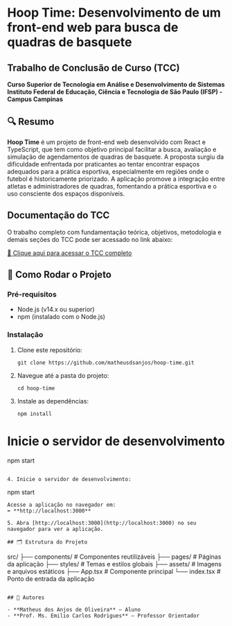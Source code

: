 
# Hoop Time: Desenvolvimento de um front-end web para busca de quadras de basquete

## Trabalho de Conclusão de Curso (TCC)  
**Curso Superior de Tecnologia em Análise e Desenvolvimento de Sistemas**  
**Instituto Federal de Educação, Ciência e Tecnologia de São Paulo (IFSP) - Campus Campinas**

## 🔍 Resumo

**Hoop Time** é um projeto de front-end web desenvolvido com React e TypeScript, que tem como objetivo principal facilitar a busca, avaliação e simulação de agendamentos de quadras de basquete. A proposta surgiu da dificuldade enfrentada por praticantes ao tentar encontrar espaços adequados para a prática esportiva, especialmente em regiões onde o futebol é historicamente priorizado. A aplicação promove a integração entre atletas e administradores de quadras, fomentando a prática esportiva e o uso consciente dos espaços disponíveis.

## Documentação do TCC

O trabalho completo com fundamentação teórica, objetivos, metodologia e demais seções do TCC pode ser acessado no link abaixo:

[📄 Clique aqui para acessar o TCC completo](https://docs.google.com/document/d/1tytNa4jHOeoLQNIOInc7ea9J3ddrrhvg/) 

## 🚀 Como Rodar o Projeto

### Pré-requisitos  
- Node.js (v14.x ou superior)  
- npm (instalado com o Node.js)

### Instalação

1. Clone este repositório:
   ```
   git clone https://github.com/matheusdsanjos/hoop-time.git
   ```

2. Navegue até a pasta do projeto:
   ```
   cd hoop-time
   ```

3. Instale as dependências:
   ```
   npm install
   ```
# Inicie o servidor de desenvolvimento
npm start
```

4. Inicie o servidor de desenvolvimento:
   ```
   npm start
   ```
Acesse a aplicação no navegador em:  
➡️ **http://localhost:3000**

5. Abra [http://localhost:3000](http://localhost:3000) no seu navegador para ver a aplicação.

## 🗂️ Estrutura do Projeto

```
src/
├── components/       # Componentes reutilizáveis
├── pages/            # Páginas da aplicação
├── styles/           # Temas e estilos globais
├── assets/           # Imagens e arquivos estáticos
├── App.tsx           # Componente principal
└── index.tsx         # Ponto de entrada da aplicação
```

## 👥 Autores

- **Matheus dos Anjos de Oliveira** – Aluno  
- **Prof. Ms. Emilio Carlos Rodrigues** – Professor Orientador
